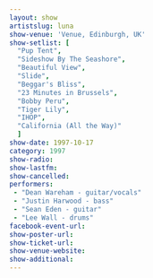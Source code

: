 ```yaml
---
layout: show
artistslug: luna
show-venue: 'Venue, Edinburgh, UK'
show-setlist: [
  "Pup Tent",
  "Sideshow By The Seashore",
  "Beautiful View",
  "Slide",
  "Beggar's Bliss",
  "23 Minutes in Brussels",
  "Bobby Peru",
  "Tiger Lily",
  "IHOP",
  "California (All the Way)"
  ]
show-date: 1997-10-17
category: 1997
show-radio: 
show-lastfm: 
show-cancelled: 
performers: 
 - "Dean Wareham - guitar/vocals"
 - "Justin Harwood - bass"
 - "Sean Eden - guitar"
 - "Lee Wall - drums"
facebook-event-url: 
show-poster-url: 
show-ticket-url: 
show-venue-website: 
show-additional: 
---
```


